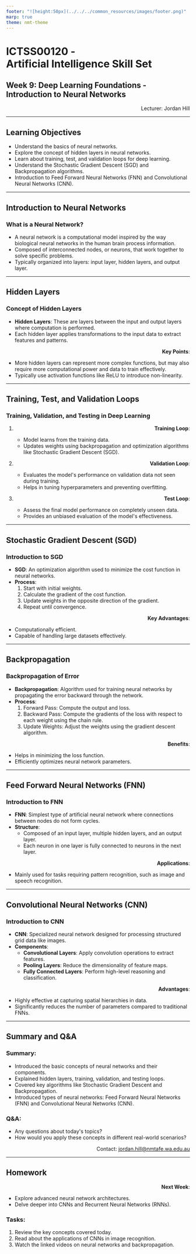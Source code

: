 ```yaml
---
footer: "![height:50px](../../../common_resources/images/footer.png)"
marp: true
theme: nmt-theme
---
```


<!-- _class: lead -->
# ICTSS00120 - <br> Artificial Intelligence Skill Set

## Week 9: Deep Learning Foundations - Introduction to Neural Networks

Lecturer: Jordan Hill

<style scoped>
p {
  text-align: right;
}
</style>

---

## Learning Objectives

- Understand the basics of neural networks.
- Explore the concept of hidden layers in neural networks.
- Learn about training, test, and validation loops for deep learning.
- Understand the Stochastic Gradient Descent (SGD) and Backpropagation algorithms.
- Introduction to Feed Forward Neural Networks (FNN) and Convolutional Neural Networks (CNN).

---

## Introduction to Neural Networks

### What is a Neural Network?

- A neural network is a computational model inspired by the way biological neural networks in the human brain process information.
- Composed of interconnected nodes, or neurons, that work together to solve specific problems.
- Typically organized into layers: input layer, hidden layers, and output layer.

---

## Hidden Layers

### Concept of Hidden Layers

- **Hidden Layers**: These are layers between the input and output layers where computation is performed.
- Each hidden layer applies transformations to the input data to extract features and patterns.

**Key Points**:
- More hidden layers can represent more complex functions, but may also require more computational power and data to train effectively.
- Typically use activation functions like ReLU to introduce non-linearity.

---

## Training, Test, and Validation Loops

### Training, Validation, and Testing in Deep Learning

1. **Training Loop**:
   - Model learns from the training data.
   - Updates weights using backpropagation and optimization algorithms like Stochastic Gradient Descent (SGD).

2. **Validation Loop**:
   - Evaluates the model's performance on validation data not seen during training.
   - Helps in tuning hyperparameters and preventing overfitting.

3. **Test Loop**:
   - Assess the final model performance on completely unseen data.
   - Provides an unbiased evaluation of the model's effectiveness.

---

## Stochastic Gradient Descent (SGD)

### Introduction to SGD

- **SGD**: An optimization algorithm used to minimize the cost function in neural networks.
- **Process**:
  1. Start with initial weights.
  2. Calculate the gradient of the cost function.
  3. Update weights in the opposite direction of the gradient.
  4. Repeat until convergence.

**Key Advantages**:
- Computationally efficient.
- Capable of handling large datasets effectively.

---

## Backpropagation

### Backpropagation of Error

- **Backpropagation**: Algorithm used for training neural networks by propagating the error backward through the network.
- **Process**:
  1. Forward Pass: Compute the output and loss.
  2. Backward Pass: Compute the gradients of the loss with respect to each weight using the chain rule.
  3. Update Weights: Adjust the weights using the gradient descent algorithm.

**Benefits**:
- Helps in minimizing the loss function.
- Efficiently optimizes neural network parameters.

---

## Feed Forward Neural Networks (FNN)

### Introduction to FNN

- **FNN**: Simplest type of artificial neural network where connections between nodes do not form cycles.
- **Structure**:
  - Composed of an input layer, multiple hidden layers, and an output layer.
  - Each neuron in one layer is fully connected to neurons in the next layer.

**Applications**:
- Mainly used for tasks requiring pattern recognition, such as image and speech recognition.

---

## Convolutional Neural Networks (CNN)

### Introduction to CNN

- **CNN**: Specialized neural network designed for processing structured grid data like images.
- **Components**:
  - **Convolutional Layers**: Apply convolution operations to extract features.
  - **Pooling Layers**: Reduce the dimensionality of feature maps.
  - **Fully Connected Layers**: Perform high-level reasoning and classification.

**Advantages**:
- Highly effective at capturing spatial hierarchies in data.
- Significantly reduces the number of parameters compared to traditional FNNs.

---

## Summary and Q&A

### Summary:

- Introduced the basic concepts of neural networks and their components.
- Explained hidden layers, training, validation, and testing loops.
- Covered key algorithms like Stochastic Gradient Descent and Backpropagation.
- Introduced types of neural networks: Feed Forward Neural Networks (FNN) and Convolutional Neural Networks (CNN).

### Q&A:

- Any questions about today's topics?
- How would you apply these concepts in different real-world scenarios?

Contact: jordan.hill@nmtafe.wa.edu.au

---

## Homework

**Next Week**: 
- Explore advanced neural network architectures.
- Delve deeper into CNNs and Recurrent Neural Networks (RNNs).

### Tasks:
1. Review the key concepts covered today.
2. Read about the applications of CNNs in image recognition.
3. Watch the linked videos on neural networks and backpropagation.
